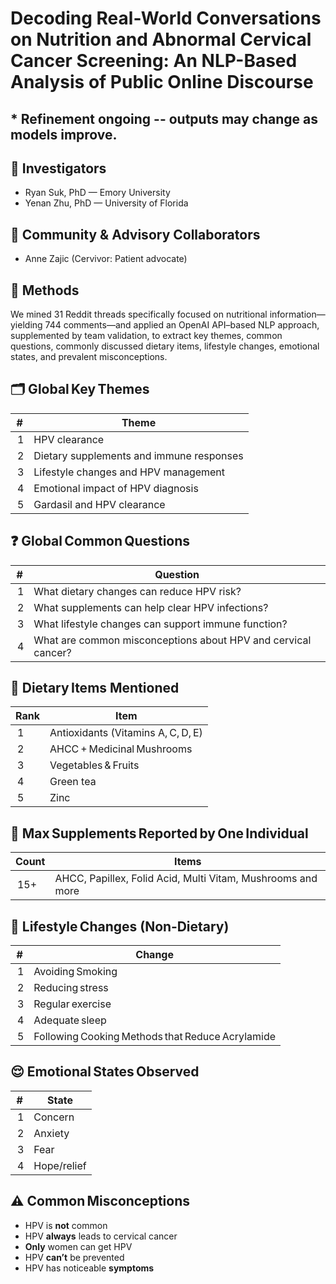 # Decoding Real-World Conversations on Nutrition and Abnormal Cervical Cancer Screening: An NLP-Based Analysis of Public Online Discourse
## * Refinement ongoing -- outputs may change as models improve.

## 👥 Investigators

- Ryan Suk, PhD — Emory University
- Yenan Zhu, PhD — University of Florida

## 🤝 Community & Advisory Collaborators
- Anne Zajic (Cervivor: Patient advocate)

## 🧠 Methods

We mined 31 Reddit threads specifically focused on nutritional information—yielding 744 comments—and applied an OpenAI API–based NLP approach, supplemented by team validation, to extract key themes, common questions, commonly discussed dietary items, lifestyle changes, emotional states, and prevalent misconceptions.


## 🗂️ Global Key Themes
| #  | Theme                                      |
| -- | ------------------------------------------ |
|  1 | HPV clearance                      |
|  2 | Dietary supplements and immune responses                             |
|  3 | Lifestyle changes and HPV management                          |
|  4 | Emotional impact of HPV diagnosis                    |
|  5 | Gardasil and HPV clearance |



## ❓ Global Common Questions
| #  | Question                                                      |
| -- | ------------------------------------------------------------- |
|  1 | What dietary changes can reduce HPV risk?                     |
|  2 | What supplements can help clear HPV infections?               |
|  3 | What lifestyle changes can support immune function?           |
|  4 | What are common misconceptions about HPV and cervical cancer? |


## 🥗 Dietary Items Mentioned
| Rank | Item                               |
| ---- | ---------------------------------- |
|  1   | Antioxidants (Vitamins A, C, D, E) |
|  2   | AHCC + Medicinal Mushrooms                      |
|  3   | Vegetables & Fruits                |
|  4   | Green tea                        |
|  5   | Zinc        |


## 💊 Max Supplements Reported by One Individual
| Count | Items                                                                                   |
| ----- | --------------------------------------------------------------------------------------- |
|  15+    | AHCC, Papillex, Folid Acid, Multi Vitam, Mushrooms and more |


## 🏃 Lifestyle Changes (Non‑Dietary)
| #  | Change                                           |
| -- | ------------------------------------------------ |
|  1 | Avoiding Smoking                                 |
|  2 | Reducing stress    |
|  3 | Regular exercise                   |
|  4 | Adequate sleep |
|  5 | Following Cooking Methods that Reduce Acrylamide |


## 😌 Emotional States Observed
| #  | State   |
| -- | ------- |
|  1 | Concern |
|  2 | Anxiety |
|  3 | Fear    |
|  4 | Hope/relief    |


## ⚠️ Common Misconceptions
- HPV is **not** common
- HPV **always** leads to cervical cancer
- **Only** women can get HPV
- HPV **can’t** be prevented
- HPV has noticeable **symptoms**






